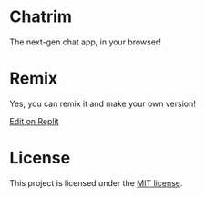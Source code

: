 # Chatrim
The next-gen chat app, in your browser!

# Remix
Yes, you can remix it and make your own version!

[Edit on Replit](https://replit.com/@Stylix58/chatrim)
# License
This project is licensed under the [MIT license](LICENSE.md).